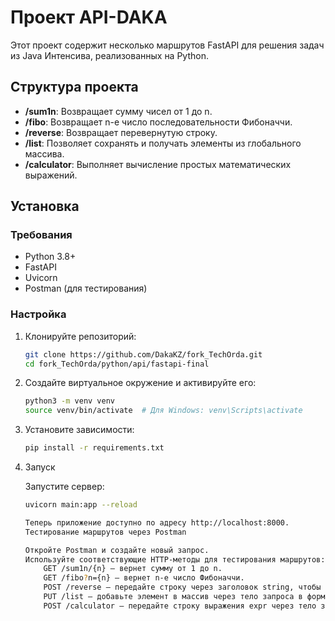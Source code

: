 # Проект API-DAKA

Этот проект содержит несколько маршрутов FastAPI для решения задач из Java Интенсива, реализованных на Python.

## Структура проекта

- **/sum1n**: Возвращает сумму чисел от 1 до n.
- **/fibo**: Возвращает n-е число последовательности Фибоначчи.
- **/reverse**: Возвращает перевернутую строку.
- **/list**: Позволяет сохранять и получать элементы из глобального массива.
- **/calculator**: Выполняет вычисление простых математических выражений.

## Установка

### Требования

- Python 3.8+
- FastAPI
- Uvicorn
- Postman (для тестирования)

### Настройка

1. Клонируйте репозиторий:
   ```bash
   git clone https://github.com/DakaKZ/fork_TechOrda.git
   cd fork_TechOrda/python/api/fastapi-final


2. Создайте виртуальное окружение и активируйте его:

    ```bash
    python3 -m venv venv
    source venv/bin/activate  # Для Windows: venv\Scripts\activate

3. Установите зависимости:

    ```bash
    pip install -r requirements.txt

4. Запуск

    Запустите сервер:

    ```bash
    uvicorn main:app --reload

    Теперь приложение доступно по адресу http://localhost:8000.
    Тестирование маршрутов через Postman

    Откройте Postman и создайте новый запрос.
    Используйте соответствующие HTTP-методы для тестирования маршрутов:
        GET /sum1n/{n} — вернет сумму от 1 до n.
        GET /fibo?n={n} — вернет n-е число Фибоначчи.
        POST /reverse — передайте строку через заголовок string, чтобы получить ее в обратном порядке.
        PUT /list — добавьте элемент в массив через тело запроса в формате JSON.
        POST /calculator — передайте строку выражения expr через тело запроса для вычисления математического выражения.
